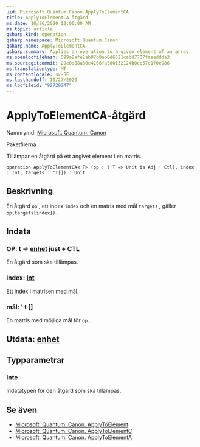 ```yaml
---
uid: Microsoft.Quantum.Canon.ApplyToElementCA
title: ApplyToElementCA-åtgärd
ms.date: 10/26/2020 12:00:00 AM
ms.topic: article
qsharp.kind: operation
qsharp.namespace: Microsoft.Quantum.Canon
qsharp.name: ApplyToElementCA
qsharp.summary: Applies an operation to a given element of an array.
ms.openlocfilehash: 599a8afe1ab97b0ab0d6621cabd7707faaeddda3
ms.sourcegitcommit: 29e0d88a30e4166fa580132124b0eb57e1f0e986
ms.translationtype: MT
ms.contentlocale: sv-SE
ms.lasthandoff: 10/27/2020
ms.locfileid: "92729247"
---
```

# <a name="applytoelementca-operation"></a>ApplyToElementCA-åtgärd

Namnrymd: [Microsoft. Quantum. Canon](xref:Microsoft.Quantum.Canon)

Paketfilerna [](https://nuget.org/packages/)


Tillämpar en åtgärd på ett angivet element i en matris.

```qsharp
operation ApplyToElementCA<'T> (op : ('T => Unit is Adj + Ctl), index : Int, targets : 'T[]) : Unit
```


## <a name="description"></a>Beskrivning

En åtgärd `op` , ett index `index` och en matris med mål `targets` , gäller `op(targets[index])` .

## <a name="input"></a>Indata

### <a name="op--t--unit-adj--ctl"></a>OP: t => [enhet](xref:microsoft.quantum.lang-ref.unit) just + CTL

En åtgärd som ska tillämpas.


### <a name="index--int"></a>index: [int](xref:microsoft.quantum.lang-ref.int)

Ett index i matrisen med mål.


### <a name="targets--t"></a>mål: ' t []

En matris med möjliga mål för `op` .



## <a name="output--unit"></a>Utdata: [enhet](xref:microsoft.quantum.lang-ref.unit)



## <a name="type-parameters"></a>Typparametrar

### <a name="t"></a>Inte

Indatatypen för den åtgärd som ska tillämpas.

## <a name="see-also"></a>Se även

- [Microsoft. Quantum. Canon. ApplyToElement](xref:Microsoft.Quantum.Canon.ApplyToElement)
- [Microsoft. Quantum. Canon. ApplyToElementC](xref:Microsoft.Quantum.Canon.ApplyToElementC)
- [Microsoft. Quantum. Canon. ApplyToElementA](xref:Microsoft.Quantum.Canon.ApplyToElementA)